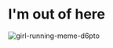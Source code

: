 # I'm out of here
![girl-running-meme-d6pto](https://github.com/user-attachments/assets/667f6166-5002-4532-b8d7-cb6e6bc9c4c2)
